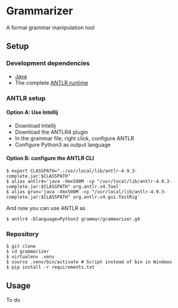 # Grammarizer
A formal grammar manipulation tool

## Setup

### Development dependencies

* [Java](https://openjdk.org/install/)
* The complete [ANTLR runtime](https://www.antlr.org/download.html)

### ANTLR setup

#### Option A: Use Intellij

* Download Intellij
* Download the ANTLR4 plugin
* In the grammar file, right click, configure ANTLR
* Configure Python3 as output language

#### Option B: configure the ANTLR CLI

```shell
$ export CLASSPATH=".:/usr/local/lib/antlr-4.9.3-complete.jar:$CLASSPATH"
$ alias antlr4='java -Xmx500M -cp "/usr/local/lib/antlr-4.9.3-complete.jar:$CLASSPATH" org.antlr.v4.Tool'
$ alias grun='java -Xmx500M -cp "/usr/local/lib/antlr-4.9.3-complete.jar:$CLASSPATH" org.antlr.v4.gui.TestRig'
```

And now you can use ANTLR as

```shell
$ antlr4 -Dlanguage=Python3 grammar/grammarizer.g4
```

### Repository

```shell
$ git clone
$ cd grammarizer
$ virtualenv .venv
$ source .venv/bin/activate # Script instead of bin in Windows
$ pip install -r requirements.txt
```

## Usage

To do